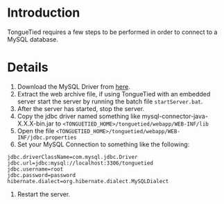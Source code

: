 # Introduction #

TongueTied requires a few steps to be performed in order to connect to a MySQL database.


# Details #

  1. Download the MySQL Driver from [here](http://dev.mysql.com/downloads/connector/j/5.1.html).
  1. Extract the web archive file, if using TongueTied with an embedded server start the server by running the batch file `startServer.bat`.
  1. After the server has started, stop the server.
  1. Copy the jdbc driver named something like mysql-connector-java-X.X.X-bin.jar to `<TONGUETIED_HOME>/tonguetied/webapp/WEB-INF/lib`
  1. Open the file `<TONGUETIED_HOME>/tonguetied/webapp/WEB-INF/jdbc.properties`
  1. Set your MySQL Connection to something like the following:
```
jdbc.driverClassName=com.mysql.jdbc.Driver
jdbc.url=jdbc:mysql://localhost:3306/tonguetied
jdbc.username=root
jdbc.password=password
hibernate.dialect=org.hibernate.dialect.MySQLDialect
```
  1. Restart the server.